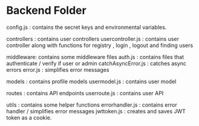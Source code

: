 # Backend Folder

config.js : contains the secret keys and environmental variables.

controllers : contains user controllers
    usercontroller.js : contains user controller along with functions for registry , login , logout and finding users

middleware: contains some middleware files
    auth.js : contains files that authenticate / verify if user or admin
    catchAsyncError.js : catches async errors
    error.js : simplifies error messages

models : contains profile models
    usermodel.js : contains user model

routes : contains API endpoints
    userroute.js : contains user API

utils : contains some helper functions
    errorhandler.js : contains error handler / simplifies error messages
    jwttoken.js : creates and saves JWT token as a cookie.